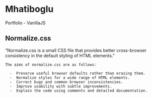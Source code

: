 # Mhatiboglu

Portfolio - VanillaJS

## Normalize.css

“Normalize.css is a small CSS file that provides better cross-browser consistency in the default styling of HTML elements."

    The aims of normalize.css are as follows:

      -  Preserve useful browser defaults rather than erasing them.
      -  Normalize styles for a wide range of HTML elements.
      -  Correct bugs and common browser inconsistencies.
      -  Improve usability with subtle improvements.
      -  Explain the code using comments and detailed documentation.
